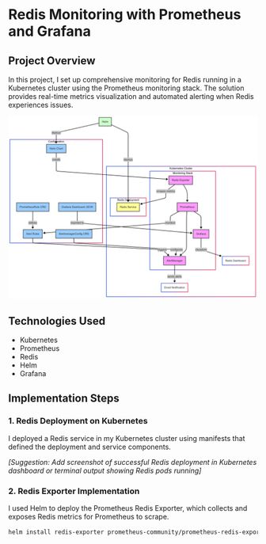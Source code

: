 # Redis Monitoring with Prometheus and Grafana

## Project Overview

In this project, I set up comprehensive monitoring for Redis running in a Kubernetes cluster using the Prometheus monitoring stack. The solution provides real-time metrics visualization and automated alerting when Redis experiences issues.

![diagram](https://github.com/Princeton45/monitor-3rd-party-app/blob/main/images/diagram.png)

## Technologies Used

- Kubernetes
- Prometheus
- Redis
- Helm
- Grafana

## Implementation Steps

### 1. Redis Deployment on Kubernetes

I deployed a Redis service in my Kubernetes cluster using manifests that defined the deployment and service components.

*[Suggestion: Add screenshot of successful Redis deployment in Kubernetes dashboard or terminal output showing Redis pods running]*

### 2. Redis Exporter Implementation

I used Helm to deploy the Prometheus Redis Exporter, which collects and exposes Redis metrics for Prometheus to scrape.

```bash
helm install redis-exporter prometheus-community/prometheus-redis-exporter